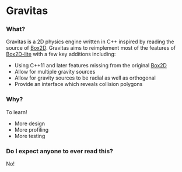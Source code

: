 # Gravitas
### What?
Gravitas is a 2D physics engine written in C++ inspired by reading the source of [Box2D]. Gravitas aims to reimplement most of the features of [Box2D-lite] with a few key additions including:
* Using C++11 and later features missing from the original [Box2D]
* Allow for multiple gravity sources
* Allow for gravity sources to be radial as well as orthogonal
* Provide an interface which reveals collision polygons

### Why?
To learn!
* More design
* More profiling
* More testing

### Do I expect anyone to ever read this?
No!

[Box2D-lite]: <https://github.com/erincatto/box2d-lite>
[Box2D]: <https://github.com/erincatto/box2d>
